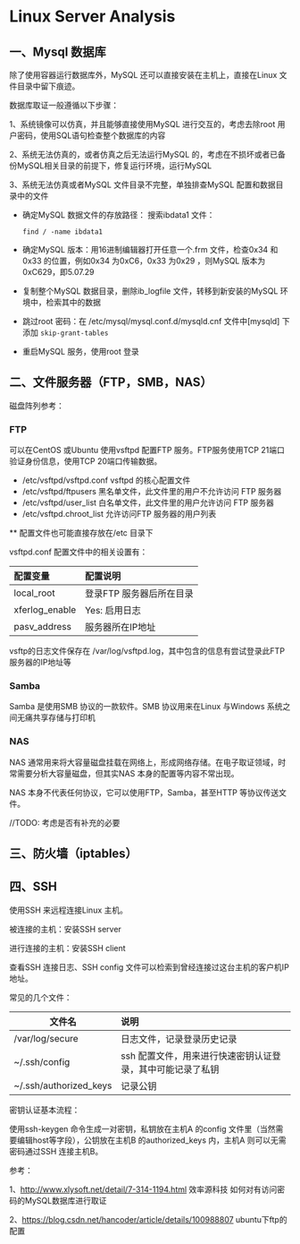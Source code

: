 # Linux Server Analysis



## 一、Mysql 数据库

除了使用容器运行数据库外，MySQL 还可以直接安装在主机上，直接在Linux 文件目录中留下痕迹。

数据库取证一般遵循以下步骤：

1、系统镜像可以仿真，并且能够直接使用MySQL 进行交互的，考虑去除root 用户密码，使用SQL语句检查整个数据库的内容

2、系统无法仿真的，或者仿真之后无法运行MySQL 的，考虑在不损坏或者已备份MySQL相关目录的前提下，修复运行环境，运行MySQL

3、系统无法仿真或者MySQL 文件目录不完整，单独排查MySQL 配置和数据目录中的文件



- 确定MySQL 数据文件的存放路径： 搜索ibdata1 文件：

  `find / -name ibdata1`

- 确定MySQL 版本：用16进制编辑器打开任意一个.frm 文件，检查0x34 和0x33 的位置，例如0x34 为0xC6，0x33 为0x29 ，则MySQL 版本为0xC629，即5.07.29

- 复制整个MySQL 数据目录，删除ib_logfile 文件，转移到新安装的MySQL 环境中，检索其中的数据

- 跳过root 密码：在 /etc/mysql/mysql.conf.d/mysqld.cnf 文件中[mysqld] 下添加 `skip-grant-tables`

- 重启MySQL 服务，使用root 登录



## 二、文件服务器（FTP，SMB，NAS）

磁盘阵列参考：

### FTP

可以在CentOS 或Ubuntu 使用vsftpd 配置FTP 服务。FTP服务使用TCP 21端口验证身份信息，使用TCP 20端口传输数据。

- /etc/vsftpd/vsftpd.conf  vsftpd 的核心配置文件
- /etc/vsftpd/ftpusers    黑名单文件，此文件里的用户不允许访问 FTP 服务器
- /etc/vsftpd/user_list   白名单文件，此文件里的用户允许访问 FTP 服务器
- /etc/vsftpd.chroot_list 允许访问FTP 服务器的用户列表

** 配置文件也可能直接存放在/etc 目录下

vsftpd.conf 配置文件中的相关设置有：

| 配置变量       | 配置说明                 |
| :------------- | :----------------------- |
| local_root     | 登录FTP 服务器后所在目录 |
| xferlog_enable | Yes: 启用日志            |
| pasv_address   | 服务器所在IP地址         |

vsftp的日志文件保存在 /var/log/vsftpd.log，其中包含的信息有尝试登录此FTP 服务器的IP地址等



### Samba

Samba 是使用SMB 协议的一款软件。SMB 协议用来在Linux 与Windows 系统之间无痛共享存储与打印机

### NAS

NAS 通常用来将大容量磁盘挂载在网络上，形成网络存储。在电子取证领域，时常需要分析大容量磁盘，但其实NAS 本身的配置等内容不常出现。

NAS 本身不代表任何协议，它可以使用FTP，Samba，甚至HTTP 等协议传送文件。



//TODO: 考虑是否有补充的必要



## 三、防火墙（iptables）



## 四、SSH

使用SSH 来远程连接Linux 主机。

被连接的主机：安装SSH server

进行连接的主机：安装SSH client

查看SSH 连接日志、SSH config 文件可以检索到曾经连接过这台主机的客户机IP地址。

常见的几个文件：

| 文件名                 | 说明                                                       |
| ---------------------- | :--------------------------------------------------------- |
| /var/log/secure        | 日志文件，记录登录历史记录                                 |
| ~/.ssh/config          | ssh 配置文件，用来进行快速密钥认证登录，其中可能记录了私钥 |
| ~/.ssh/authorized_keys | 记录公钥                                                   |

密钥认证基本流程：

使用ssh-keygen 命令生成一对密钥，私钥放在主机A 的config 文件里（当然需要编辑host等字段），公钥放在主机B 的authorized_keys 内，主机A 则可以无需密码通过SSH 连接主机B。







参考：

1、http://www.xlysoft.net/detail/7-314-1194.html 效率源科技 如何对有访问密码的MySQL数据库进行取证

2、https://blog.csdn.net/hancoder/article/details/100988807 ubuntu下ftp的配置



